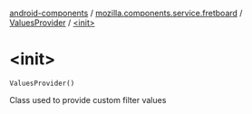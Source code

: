 [android-components](../../index.md) / [mozilla.components.service.fretboard](../index.md) / [ValuesProvider](index.md) / [&lt;init&gt;](./-init-.md)

# &lt;init&gt;

`ValuesProvider()`

Class used to provide
custom filter values

